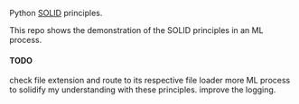Python [SOLID](https://realpython.com/solid-principles-python/) principles.


This repo shows the demonstration of the SOLID principles in an ML process.

#### TODO
check file extension and route to its respective file loader
more ML process to solidify my understanding with these principles.
improve the logging.